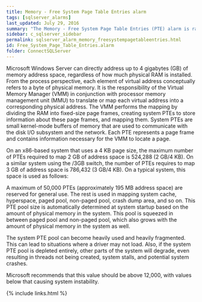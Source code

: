 ```yaml
---
title: Memory - Free System Page Table Entries alarm
tags: [sqlserver_alarms]
last_updated: July 29, 2016
summary: "The Memory - Free System Page Table Entries (PTE) alarm is raised when this performance counter falls below a threshold."
sidebar: c_sqlserver_sidebar
permalink: sqlserver_alarm_memory_freesystempagetableentries.html
id: Free_System_Page_Table_Entries.alarm
folder: ConnectSQLServer
---
```






Microsoft Windows Server can directly address up to 4 gigabytes (GB) of memory address space, regardless of how much physical RAM is installed. From the process perspective, each element of virtual address conceptually refers to a byte of physical memory. It is the responsibility of the Virtual Memory Manager (VMM) in conjunction with processor memory management unit (MMU) to translate or map each virtual address into a corresponding physical address. The VMM performs the mapping by dividing the RAM into fixed-size page frames, creating system PTEs to store information about these page frames, and mapping them. System PTEs are small kernel-mode buffers of memory that are used to communicate with the disk I/O subsystem and the network. Each PTE represents a page frame and contains information necessary for the VMM to locate a page.

On an x86-based system that uses a 4 KB page size, the maximum number of PTEs required to map 2 GB of address space is 524,288 (2 GB/4 KB). On a similar system using the /3GB switch, the number of PTEs requires to map 3 GB of address space is 786,432 (3 GB/4 KB). On a typical system, this space is used as follows:

A maximum of 50,000 PTEs (approximately 195 MB address space) are reserved for general use.
The rest is used in mapping system cache, hyperspace, paged pool, non-paged pool, crash dump area, and so on.
This PTE pool size is automatically determined at system startup based on the amount of physical memory in the system. This pool is squeezed in between paged pool and non-paged pool, which also grows with the amount of physical memory in the system as well.

The system PTE pool can become heavily used and heavily fragmented. This can lead to situations where a driver may not load. Also, if the system PTE pool is depleted entirely, other parts of the system will degrade, even resulting in threads not being created, system stalls, and potential system crashes.

Microsoft recommends that this value should be above 12,000, with values below that causing system instability.

{% include links.html %}
